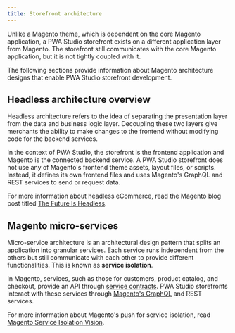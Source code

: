 ```yaml
---
title: Storefront architecture
---
```


Unlike a Magento theme, which is dependent on the core Magento application, a PWA Studio storefront exists on a different application layer from Magento.
The storefront still communicates with the core Magento application, but it is not tightly coupled with it.

The following sections provide information about Magento architecture designs that enable PWA Studio storefront development.

## Headless architecture overview

Headless architecture refers to the idea of separating the presentation layer from the data and business logic layer.
Decoupling these two layers give merchants the ability to make changes to the frontend without modifying code for the backend services.

In the context of PWA Studio, the storefront is the frontend application and Magento is the connected backend service.
A PWA Studio storefront does not use any of Magento's frontend theme assets, layout files, or scripts.
Instead, it defines its own frontend files and uses Magento's GraphQL and REST services to send or request data.

For more information about headless eCommerce, read the Magento blog post titled [The Future Is Headless][].

## Magento micro-services

Micro-service architecture is an architectural design pattern that splits an application into granular services.
Each service runs independent from the others but still communicate with each other to provide different functionalities.
This is known as **service isolation**.

In Magento, services, such as those for customers, product catalog, and checkout, provide an API through [service contracts][].
PWA Studio storefronts interact with these services through [Magento's GraphQL][] and REST services.

For more information about Magento's push for service isolation, read [Magento Service Isolation Vision][].

[the future is headless]: https://magento.com/blog/best-practices/future-headless
[magento's graphql]: https://github.com/magento/graphql-ce
[magento service isolation vision]: https://github.com/magento/architecture/blob/master/design-documents/service-isolation.md
[service contracts]: https://devdocs.magento.com/guides/v2.3/extension-dev-guide/service-contracts/service-contracts.html
